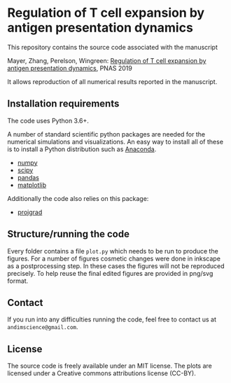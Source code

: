 # Regulation of T cell expansion by antigen presentation dynamics

This repository contains the source code associated with the manuscript

Mayer, Zhang, Perelson, Wingreen: [Regulation of T cell expansion by antigen presentation dynamics](https://doi.org/10.1073/pnas.1812800116), PNAS 2019

It allows reproduction of all numerical results reported in the manuscript.

## Installation requirements

The code uses Python 3.6+.

A number of standard scientific python packages are needed for the numerical simulations and visualizations. An easy way to install all of these is to install a Python distribution such as [Anaconda](https://www.continuum.io/downloads). 

- [numpy](http://github.com/numpy/numpy/)
- [scipy](https://github.com/scipy/scipy)
- [pandas](http://github.com/pydata/pandas)
- [matplotlib](http://github.com/matplotlib/matplotlib)

Additionally the code also relies on this package:

- [projgrad](https://github.com/andim/projgrad)

## Structure/running the code

Every folder contains a file `plot.py` which needs to be run to produce the figures. For a number of figures cosmetic changes were done in inkscape as a postprocessing step. In these cases the figures will not be reproduced precisely. To help reuse the final edited figures are provided in png/svg format.

## Contact

If you run into any difficulties running the code, feel free to contact us at `andimscience@gmail.com`.

## License

The source code is freely available under an MIT license. The plots are licensed under a Creative commons attributions license (CC-BY).
